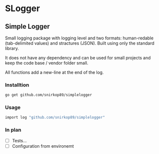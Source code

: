 # SLogger

## Simple Logger

Small logging package with logging level and two formats: human-redable (tab-delimited values) and stractures (JSON).
Built using only the standard library.

It does not have any dependency and can be used for small projects and
keep the code base / vendor folder small.

All functions add a new-line at the end of the log.

### Installtion
```bash
go get github.com/snirkop89/simplelogger
```

### Usage
```bash
import log "github.com/snirkop89/simplelogger"
```

### In plan
- [ ] Tests...
- [ ] Configuration from environemt
